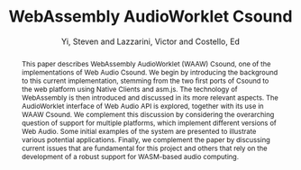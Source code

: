 --- 
title: "WebAssembly AudioWorklet Csound" 
abstract: "This paper describes WebAssembly AudioWorklet (WAAW) Csound, one of the implementations of Web Audio Csound. We begin by introducing the background to this current implementation, stemming from the two first ports of Csound to the web platform using Native Clients and asm.js. The technology of WebAssembly is then introduced and discussed in its more relevant aspects. The AudioWorklet interface of Web Audio API is explored, together with its use in WAAW Csound. We complement this discussion by considering the overarching question of support for multiple platforms, which implement different versions of Web Audio. Some initial examples of the system are presented to illustrate various potential applications. Finally, we complement the paper by discussing current issues that are fundamental for this project and others that rely on the development of a robust support for WASM-based audio computing." 
address: "Berlin" 
author: "Yi, Steven and Lazzarini, Victor and Costello, Ed"
webAuthor: "Steven Yi, Victor Lazzarini, Ed Costello" 
booktitle: "Proceedings of the International Web Audio Conference" 
editor: "Monschke, Jan and Guttandin, Christoph and Schnell, Norbert and Jenkinson, Thomas and Schaedler, Jack" 
month: "Proceedings of the International Web Audio Conference"
pages: "" 
publisher: "TU Berlin" 
series: "WAC '18"
type: "Paper"  
year: "2018" 
id: "2018_24" 
tags: year2018
media: https://www.youtube.com/watch?v=OLTBTDOXfjA 
pdflink: /_data/papers/pdf/2018/2018_24.pdf
ISSN: 2663-5844
---